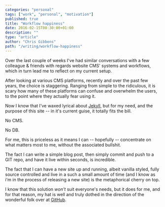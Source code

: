 ```yaml
---
categories: "personal"
tags: ["work", "personal", "motivation"]
published: true
title: "Workflow happiness"
date: 2016-02-15T08:30:00+01:00
description: ""
type: "article"
author: "Chris Gibbons"
path: "/writing/workflow-happiness"
---
```


Over the last couple of weeks I've had similar conversations with a few colleague &amp; friends with regards website CMS' systems and workflows, which in turn lead me to reflect on my current setup.

After looking at various CMS platforms, recently and over the past few years, the choice is staggering. Ranging from simple to the ridiculous, it is scary how many of these platforms can confuse and overwhelm the users, to the point where they actually fear using it.

Now I know that I've waxed lyrical about [Jekyll](https://jekyllrb.com/), but for my need, and the purpose of this site -- in it's current guise, it totally fits the bill.

No CMS.

No DB.

For me, this is priceless as it means I can -- hopefully -- concentrate on what matters most to me, without the associated bullshit.

The fact I can write a simple blog post, then simply commit and push to a GIT repo, and have it live within seconds, is incredible.

The fact that I can have a new site up and running, albeit vanilla styled, fully source controlled and live in a such a small amount of time (and I know as i'm in the process of releasing a new site) is the metaphorical cherry on top.

I know that this solution _won't_ suit everyone's needs, but it does for me, and for that reason, my hat is well and truly dothed in the direction of the wonderful folk over at [GitHub](https://www.github.com).
